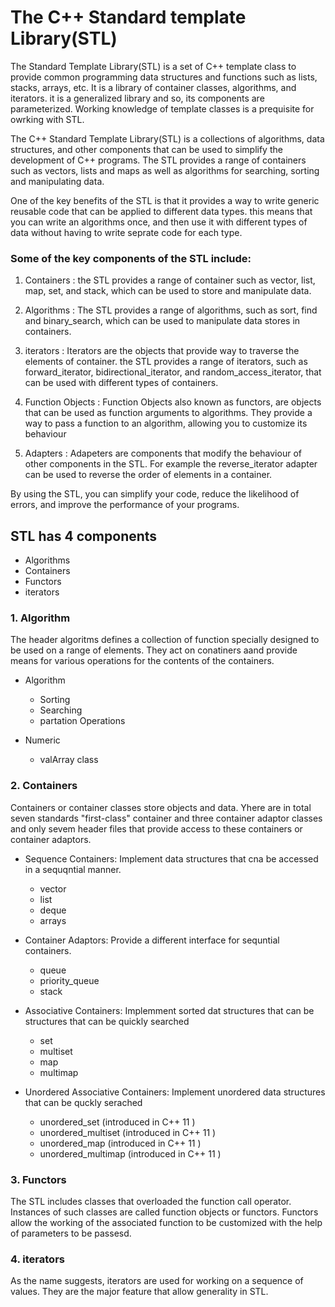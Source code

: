 # The C++ Standard template Library(STL)

The Standard Template Library(STL) is a set of C++ template class to provide common programming data structures and functions such as lists, stacks, arrays, etc. It is a library of container classes, algorithms, and iterators. it is a generalized library and so, its components are parameterized. Working knowledge of template classes is a prequisite for owrking with STL.

The C++ Standard Template Library(STL) is a collections of algorithms, data structures, and other components that can be used to simplify the development of C++ programs. The STL provides a range of containers such as vectors, lists and maps as well as algorithms for searching, sorting and manipulating data.

One of the key benefits of the STL is that it provides a way to write generic reusable code that can be applied to different data types. this means that you can write an algorithms once, and then use it with different types of data without having to write seprate code for each type.

### Some of the key components of the STL include:

1. Containers : the STL provides a range of container such as vector, list, map, set, and stack, which can be used to store and manipulate data.
1. Algorithms : The STL provides a range of algorithms, such as sort, find and binary_search, which can be used to manipulate data stores in containers.
1. iterators : Iterators are the objects that provide way to traverse the elements of  container. the STL provides a range  of iterators, such as forward_iterator, bidirectional_iterator, and random_access_iterator, that can be used with different types of containers.

1. Function Objects : Function Objects also known as functors, are objects that can be used as function arguments to algorithms. They provide a way to pass a function to an algorithm,  allowing you to customize its behaviour
1. Adapters : Adapeters are components that modify the behaviour of other components in the STL. For example the reverse_iterator adapter can be used to reverse the order of elements in a container.

By using the STL, you can simplify your code, reduce the likelihood of errors, and improve the performance of your programs.

## STL has 4 components 
- Algorithms 
- Containers 
- Functors
- iterators

### 1. Algorithm 

The header algoritms defines a collection of function specially designed to be used on a range of elements. They act on conatiners aand provide means for various operations for the contents of the containers.

- Algorithm

    - Sorting
    - Searching
    - partation Operations
- Numeric 

    - valArray class

### 2. Containers

Containers or container classes store objects and data. Yhere are in total seven standards "first-class" container and three container adaptor classes and only sevem header files that provide access to these containers or container adaptors.

- Sequence Containers: Implement data structures that cna be accessed in a sequqntial manner. 

    - vector
    - list
    - deque
    - arrays
- Container Adaptors: Provide a different interface for sequntial containers.
    - queue
    - priority_queue
    - stack

- Associative Containers: Implemment sorted dat structures that can be structures that can be quickly searched 
    - set
    - multiset
    - map
    - multimap

- Unordered Associative Containers: Implement unordered data structures that can be quckly serached 
    - unordered_set (introduced in C++ 11 )
    - unordered_multiset (introduced in C++ 11 )
    - unordered_map (introduced in C++ 11 )
    - unordered_multimap (introduced in C++ 11 )


### 3. Functors
The STL includes classes that overloaded the function call operator. Instances of such classes are called function objects or functors. Functors allow the working of the associated function to be customized with the help of parameters to be passesd.

### 4. iterators
As the name suggests, iterators are used for working on a sequence of values. They are the major feature that allow generality in STL.

